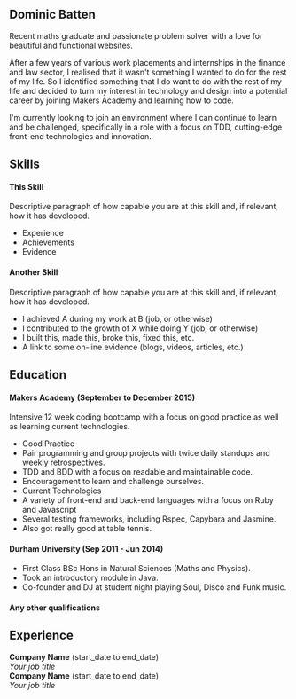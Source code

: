 ## Dominic Batten

Recent maths graduate and passionate problem solver with a love for beautiful and functional websites.

After a few years of various work placements and internships in the finance and law sector, I realised that it wasn't something I wanted to do for the rest of my life. So I identified something that I do want to do with the rest of my life and decided to turn my interest in technology and design into a potential career by joining Makers Academy and learning how to code.

I'm currently looking to join an environment where I can continue to learn and be challenged, specifically in a role with a focus on TDD, cutting-edge front-end technologies and innovation.

## Skills

#### This Skill

Descriptive paragraph of how capable you are at this skill and, if relevant, how it has developed.

- Experience
- Achievements
- Evidence

#### Another Skill

Descriptive paragraph of how capable you are at this skill and, if relevant, how it has developed.

- I achieved A during my work at B (job, or otherwise)
- I contributed to the growth of X while doing Y (job, or otherwise)
- I built this, made this, broke this, fixed this, etc.
- A link to some on-line evidence (blogs, videos, articles, etc.)

## Education

#### Makers Academy (September to December 2015)

Intensive 12 week coding bootcamp with a focus on good practice as well as learning current technologies.
- Good Practice
 - Pair programming and group projects with twice daily standups and weekly retrospectives.
 - TDD and BDD with a focus on readable and maintainable code.
 - Encouragement to learn and challenge ourselves.
- Current Technologies
 - A variety of front-end and back-end languages with a focus on Ruby and Javascript
 - Several testing frameworks, including Rspec, Capybara and Jasmine.
- Also got really good at table tennis.

#### Durham University (Sep 2011 - Jun 2014)

- First Class BSc Hons in Natural Sciences (Maths and Physics).
- Took an introductory module in Java.
- Co-founder and DJ at student night playing Soul, Disco and Funk music.

#### Any other qualifications

## Experience

**Company Name** (start_date to end_date)    
*Your job title*  
**Company Name** (start_date to end_date)   
*Your job title*  

